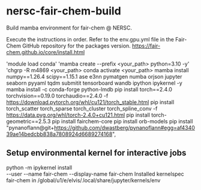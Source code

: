 # nersc-fair-chem-build
Build mamba environment for fair-chem @ NERSC.

Execute the instructions in order. Refer to the env.gpu.yml file in the Fair-Chem GitHub repository for the packages version.
https://fair-chem.github.io/core/install.html

'module load conda'
'mamba create --prefix <your_path> python=3.10 -y'
'chgrp -R m4869 <your_path>
conda activate <your_path>
mamba install numpy==1.26.4 scipy==1.15.1 ase e3nn pymatgen numba orjson jupyter seaborn pyyaml tqdm submitit tensorboard wandb ipython ipykernel -y
mamba install -c conda-forge python-lmdb
pip install torch==2.4.0 torchvision==0.19.0 torchaudio==2.4.0 -f https://download.pytorch.org/whl/cu121/torch_stable.html
pip install torch_scatter torch_sparse torch_cluster torch_spline_conv -f https://data.pyg.org/whl/torch-2.4.0+cu121.html
pip install torch-geometric==2.5.3
pip install fairchem-core 
pip install orb-models
pip install "pynanoflann@git+https://github.com/dwastberg/pynanoflann#egg=af434039ae14bedcbb838a7808924d6689274168",

## Setup environmental kernel for interactive jobs
python -m ipykernel install \
    --user --name fair-chem --display-name fair-chem
Installed kernelspec fair-chem in /global/u1/e/elvis/.local/share/jupyter/kernels/env
